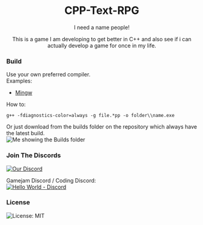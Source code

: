 <h1 align="center">CPP-Text-RPG </h1><p align="center">I need a name people!</p> 

<div align="center">
This is a game I am developing to get better in C++ and also see if i can actually develop a game for once in my life.</p>
</div>

<h3>Build</h3>
<p> Use your own preferred compiler. <br>
Examples:</p>
<ul>
  <li><a href="https://www.msys2.org/#installation">Mingw</a></li>
</ul>

How to:
```
g++ -fdiagnostics-color=always -g file.*pp -o folder\\name.exe
``` 

<p align="left"> Or just download from the builds folder on the repository which always have the latest build. <br>
<img src="https://user-images.githubusercontent.com/98224660/152482581-740ab23e-1bff-4358-aec0-16658118c63c.png" alt="Me showing the Builds folder">
</p>


<h3> Join The Discords </h3>
<a href="https://discord.gg/qtmvDqWwuV"><img src="https://img.shields.io/discord/934542719454425118?color=purple&label=C%2B%2B%20Text%20RPG&logo=discord&style=for-the-badge" alt="Our Discord" /></a> <br> </p> <p> Gamejam Discord / Coding Discord: <br>  <a href="https://discord.gg/YPw5xAB3TT"><img src="https://img.shields.io/discord/928798050703519775?color=purple&label=Hello%20World&logo=discord&style=for-the-badge" alt="Hello World - Discord"></a> </p>

<h3>License</h3>
<p><img src="https://img.shields.io/github/license/H4rldev/CPP-Text-RPG?style=for-the-badge" alt="License: MIT"> <br></p>
